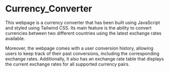# Currency_Converter
This webpage is a currency converter that has been built using JavaScript and styled using Tailwind CSS. Its main feature is the ability to convert currencies between two different countries using the latest exchange rates available.

Moreover, the webpage comes with a user conversion history, allowing users to keep track of their past conversions, including the corresponding exchange rates. Additionally, it also has an exchange rate table that displays the current exchange rates for all supported currency pairs.
